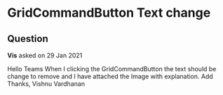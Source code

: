 # GridCommandButton Text change

## Question

**Vis** asked on 29 Jan 2021

Hello Teams When I clicking the GridCommandButton the text should be change to remove and I have attached the Image with explanation. <TelerikGrid Data=@users Groupable="false" Sortable="true" FilterMode="GridFilterMode.FilterMenu" Resizable="true" Reorderable="true" PageSize=@GridConstants.PageSize Pageable=@GridConstants.Pageable Class="ecm-grid"> <GridColumns> <GridColumn Field="@nameof(ManageUsrAndGrp.User.Name)" Title="User Name" /> <GridColumn Field="@nameof(ManageUsrAndGrp.User.FullName)" Title="Full Name"></GridColumn> <GridCommandColumn Resizable="false"> <GridCommandButton Command="Edit" OnClick="@AddUser">Add</GridCommandButton> </GridCommandColumn> </GridColumns> </TelerikGrid> Thanks, Vishnu Vardhanan
